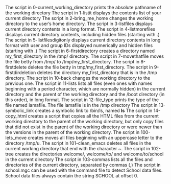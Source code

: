 The script in 0-current_working_directory prints the absolute pathname of the working directory
The script in 1-listit displays the contents list of your current directory
The script in 2-bring_me_home changes the working directory to the user’s home directory.
The script in 3-listfiles displays current directory contents in a long format.
The script in 4-listmorefiles displays current directory contents, including hidden files (starting with .)
The script in 5-listfilesdigitonly displays current directory contents in long format with user and group IDs displayed numerically and hidden files (starting with .)
The script in 6-firstdirectory creates a directory named my_first_directory in the /tmp/ directory.
The script in 7-movethatfile  moves the file betty from /tmp/ to /tmp/my_first_directory.
The script in 8-firstdelete deletes the file betty in tmp/my_first_directory.
The script in 9-firstdirdeletion deletes the directory my_first_directory that is in the /tmp directory.
The script in 10-back  changes the working directory to the previous one.
The script in 11-lists  lists all files (even ones with names beginning with a period character, which are normally hidden) in the current directory and the parent of the working directory and the /boot directory (in this order), in long format.
The script in 12-file_type  prints the type of the file named iamafile. The file iamafile is in the /tmp directory
The script in 13-symbolic_link creates a symbolic link to /bin/ls, named __ls__
The script in 14-copy_html creates  a script that copies all the HTML files from the current working directory to the parent of the working directory, but only copy files that did not exist in the parent of the working directory or were newer than the versions in the parent of the working directory.
The script in 100-lets_move creates  moves all files beginning with an uppercase letter to the directory /tmp/u.
The script in 101-clean_emacs  deletes all files in the current working directory that end with the character ~.
The script in 102-tree creates the directories welcome/, welcome/to/ and welcome/to/school in the current directory
The script in 103-commas  lists all the files and directories of the current directory, separated by commas (,)
The script in school.mgc can be used with the command file to detect School data files. School data files always contain the string SCHOOL at offset 0.
